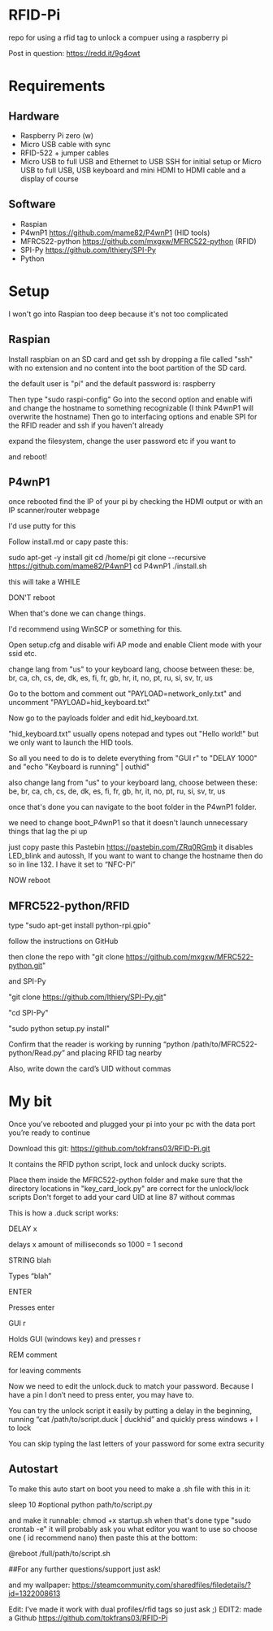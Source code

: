 # RFID-Pi
repo for using a rfid tag to unlock a compuer using a raspberry pi

Post in question: https://redd.it/9g4owt

# Requirements

## Hardware

-	Raspberry Pi zero (w)
-	Micro USB cable with sync
-	RFID-522 + jumper cables
-	Micro USB to full USB and Ethernet to USB SSH for initial setup or Micro USB to full USB, USB keyboard and mini HDMI to HDMI cable and a display of course 

## Software

-	Raspian
-	P4wnP1 https://github.com/mame82/P4wnP1 (HID tools)
-	MFRC522-python https://github.com/mxgxw/MFRC522-python (RFID)
-	SPI-Py https://github.com/lthiery/SPI-Py
-	Python


# Setup

I won't go into Raspian too deep because it's not too complicated

## Raspian

Install raspbian on an SD card and get ssh by dropping a file called "ssh" with no extension and no content into the boot partition of the SD card.

the default user is "pi" and the default password is: raspberry

Then type "sudo raspi-config"
Go into the second option and enable wifi and change the hostname to something recognizable (I think P4wnP1 will overwrite the hostname)
Then go to interfacing options and enable SPI for the RFID reader and ssh if you haven't already

expand the filesystem, change the user password etc if you want to

and reboot!

## P4wnP1

once rebooted find the IP of your pi by checking the HDMI output or with an IP scanner/router webpage

I'd use putty for this

Follow install.md or capy paste this:

sudo apt-get -y install git
cd /home/pi
git clone --recursive https://github.com/mame82/P4wnP1
cd P4wnP1
./install.sh

this will take a WHILE

DON'T reboot

When that's done we can change things.

I'd recommend using WinSCP or something for this.

Open setup.cfg and disable wifi AP mode and enable Client mode with your ssid etc.

change lang from "us" to your keyboard lang, choose between these: be, br, ca, ch, cs, de, dk, es, fi, fr, gb, hr, it, no, pt, ru, si, sv, tr, us

Go to the bottom and comment out "PAYLOAD=network_only.txt" and uncomment "PAYLOAD=hid_keyboard.txt"

Now go to the payloads folder and edit hid_keyboard.txt.

"hid_keyboard.txt" usually opens notepad and types out "Hello world!" but we only want to launch the HID tools.

So all you need to do is to delete everything from "GUI r" to "DELAY 1000" and "echo "Keyboard is running" | outhid"

also change lang from "us" to your keyboard lang, choose between these: be, br, ca, ch, cs, de, dk, es, fi, fr, gb, hr, it, no, pt, ru, si, sv, tr, us

once that's done you can navigate to the boot folder in the P4wnP1 folder. 

we need to change boot_P4wnP1 so that it doesn't launch unnecessary things that lag the pi up

just copy paste this Pastebin https://pastebin.com/ZRq0RGmb it disables LED_blink and autossh, If you want to want to change the hostname then do so in line 132.
I have it set to “NFC-Pi”

NOW reboot

## MFRC522-python/RFID

type "sudo apt-get install python-rpi.gpio"

follow the instructions on GitHub

then clone the repo with "git clone https://github.com/mxgxw/MFRC522-python.git"

and SPI-Py 

"git clone https://github.com/lthiery/SPI-Py.git"

"cd SPI-Py"

"sudo python setup.py install"

Confirm that the reader is working by running “python /path/to/MFRC522-python/Read.py” and placing RFID tag nearby

Also, write down the card’s UID without commas

# My bit

Once you’ve rebooted and plugged your pi into your pc with the data port you’re ready to continue

Download this git: https://github.com/tokfrans03/RFID-Pi.git

It contains the RFID python script, lock and unlock ducky scripts.

Place them inside the MFRC522-python folder and make sure that the directory locations in "key_card_lock.py" are correct for the unlock/lock scripts
Don't forget to add your card UID at line 87 without commas

This is how a .duck script works:

DELAY x

delays x amount of milliseconds so 1000 = 1 second


STRING blah

Types “blah”


ENTER

Presses enter


GUI r

Holds GUI (windows key) and presses r

REM comment

for leaving comments


Now we need to edit the unlock.duck to match your password. Because I have a pin I don’t need to press enter, you may have to.

 You can try the unlock script it easily by putting a delay in the beginning, running “cat /path/to/script.duck | duckhid” and quickly press windows + l to lock

You can skip typing the last letters of your password for some extra security

## Autostart

To make this auto start on boot you need to make a .sh file with this in it:

sleep 10 #optional
python path/to/script.py

and make it runnable: chmod +x startup.sh
when that's done type "sudo crontab -e" it will probably ask you what editor you want to use so choose one ( id recommend nano) then paste this at the bottom:

@reboot /full/path/to/script.sh


##For any further questions/support just ask!

and my wallpaper: https://steamcommunity.com/sharedfiles/filedetails/?id=1322008613

Edit: I’ve made it work with dual profiles/rfid tags so just ask ;)
EDIT2: made a Github https://github.com/tokfrans03/RFID-Pi